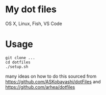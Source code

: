 # My dot files
OS X, Linux, Fish, VS Code

# Usage
```
git clone ...
cd dotfiles
./setup.sh
```
 
many ideas on how to do this sourced from https://github.com/ASKobayashi/dotFiles and https://github.com/arhea/dotfiles
